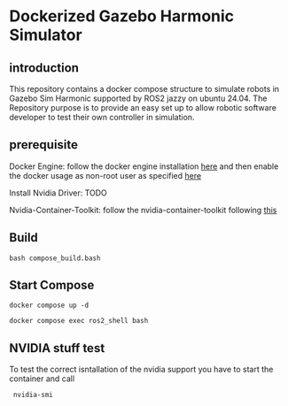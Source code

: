 # Dockerized Gazebo Harmonic Simulator 
## introduction
This repository contains a docker compose structure to simulate robots in Gazebo Sim Harmonic supported by ROS2 jazzy on ubuntu 24.04.
The Repository purpose is to provide an easy set up to allow robotic software developer to test their own controller in simulation.
## prerequisite  

Docker Engine: follow the docker engine installation [here](https://docs.docker.com/engine/install/ubuntu/) and then enable the docker usage as non-root user as specified [here](https://docs.docker.com/engine/install/linux-postinstall/)

Install Nvidia Driver: TODO

Nvidia-Container-Toolkit: follow the nvidia-container-toolkit following [this](https://docs.nvidia.com/datacenter/cloud-native/container-toolkit/latest/install-guide.html)

## Build 

``` bash compose_build.bash ```

## Start Compose 

``` docker compose up -d ```

``` docker compose exec ros2_shell bash ```

## NVIDIA stuff test 

To test the correct isntallation of the nvidia support you have to start the container and call

``` nvidia-smi```
